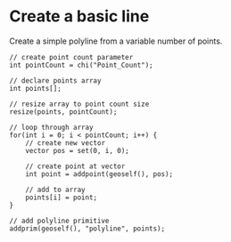 # Create a basic line
Create a simple polyline from a variable number of points.

```
// create point count parameter
int pointCount = chi("Point_Count");

// declare points array
int points[];

// resize array to point count size
resize(points, pointCount);

// loop through array
for(int i = 0; i < pointCount; i++) {
    // create new vector
    vector pos = set(0, i, 0);

    // create point at vector
    int point = addpoint(geoself(), pos);

    // add to array
    points[i] = point;
}

// add polyline primitive
addprim(geoself(), "polyline", points);
```